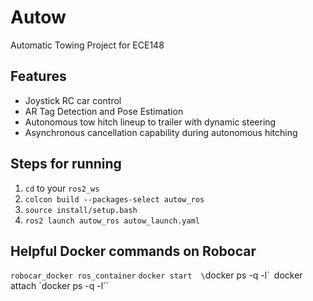 # Autow
Automatic Towing Project for ECE148

## Features
 - Joystick RC car control
 - AR Tag Detection and Pose Estimation
 - Autonomous tow hitch lineup to trailer with dynamic steering
 - Asynchronous cancellation capability during autonomous hitching

## Steps for running

1. `cd` to your `ros2_ws`
2. `colcon build --packages-select autow_ros`
3. `source install/setup.bash`
4. `ros2 launch autow_ros autow_launch.yaml`

## Helpful Docker commands on Robocar

`robocar_docker ros_container`
`docker start  \`docker ps -q -l\``
`docker attach \`docker ps -q -l\``
